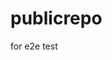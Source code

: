 # publicrepo
for e2e test


































































































































































































































































































































































































































































































































































































































































































































































































































































































































































































































































































































































































































































































































































































































































































































































































































































































































































































































































































































































































































































































































































































































































































































































































































































































































































































































































































































































































































































































































































































































































































































































































































































































































































































































































































































































































































































































































































































































































































































































































































































































































